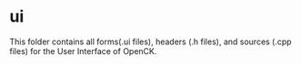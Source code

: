 # ui

This folder contains all forms(.ui files), headers (.h files), and sources (.cpp files) for the User Interface of OpenCK.